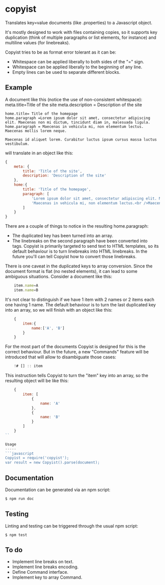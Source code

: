 copyist
=======

Translates key=value documents (like .properties) to a Javascript object.

It's mostly designed to work with files containing copies, so it supports key duplication (think of multiple paragraphs or list elements, for instance) and multiline values (for linebreaks).

Copyist tries to be as format error tolerant as it can be:
* Whitespace can be applied liberally to both sides of the "=" sign.
* Whitespace can be applied liberally to the beginning of any line.
* Empty lines can be used to separate different blocks.

Example
-------
A document like this (notice the use of non-consistent whitespace):
	meta.title=Title of the site
	 meta.description = Description of the site


	home.title= Title of the homepage
	home.paragraph =Lorem ipsum dolor sit amet, consectetur adipiscing elit. Maecenas non mi dictum, tincidunt diam in, malesuada ligula.
	home.paragraph = Maecenas in vehicula mi, non elementum lectus.
	Maecenas mollis lorem neque.

	Maecenas id aliquet lorem. Curabitur luctus ipsum cursus massa luctus vestibulum.

will translate in an object like this:
```javascript
{
	meta: {
		title: 'Title of the site',
		description: 'Description of the site'
	},
	home:{
		title: 'Title of the homepage',
		paragraph: [
			'Lorem ipsum dolor sit amet, consectetur adipiscing elit. Maecenas non mi dictum, tincidunt diam in, malesuada ligula.',
			'Maecenas in vehicula mi, non elementum lectus.<br />Maecenas mollis lorem neque.<br /><br />Maecenas id aliquet lorem. Curabitur luctus ipsum cursus massa luctus vestibulum.'
		]
	}
}
```

There are a couple of things to notice in the resulting home.paragraph:
* The duplicated key has been turned into an array.
* The linebreaks on the second paragraph have been converted into <br /> tags. Copyist is primarily targeted to send text to HTML templates, so its default behaviour is to turn linebreaks into HTML linebreaks. In the future you'll can tell Copyist how to convert those linebreaks.

There is one caveat in the duplicated keys to array conversion. Since the document format is flat (no nested elements), it can lead to some ambiguous situations.
Consider a document like this:
```javascript
	item.name=A
	item.name=B
```

It's not clear to distinguish if we have 1 item with 2 names or 2 items each one having 1 name.
The default behaviour is to turn the last duplicated key into an array, so we will finish with an object like this:
```javascript
	{
		item:{
			name:['A', 'B']
		}
	}
```

For the most part of the documents Copyist is designed for this is the correct behaviour. But in the future, a new "Commands" feature will be introduced that will allow to disambiguate those cases:
```javascript
	!# [] :: item
```

This instruction tells Copyist to turn the "item" key into an array, so the resulting object will be like this:
```javascript
	{
		item: [
			{
				name: 'A'
			},
			{
				name: 'B'
			}
		]
	}
``

Usage
-----
```javascript
Copyist = require('copyist');
var result = new Copyist().parse(document);
```

Documentation
-------------
Documentation can be generated via an npm script:

```bash
$ npm run doc
```

Testing
-------
Linting and testing can be triggered through the usual npm script:
```
$ npm test
```

To do
-----
* Implement line breaks on text.
* Implement line breaks encoding.
* Define Command interface.
* Implement key to array Command.